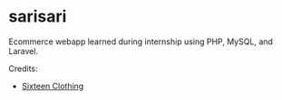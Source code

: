 # sarisari
Ecommerce webapp learned during internship using PHP, MySQL, and Laravel.
 
 Credits:
 
 - [Sixteen Clothing](https://www.free-css.com/free-css-templates/page267/sixteen-clothing)
